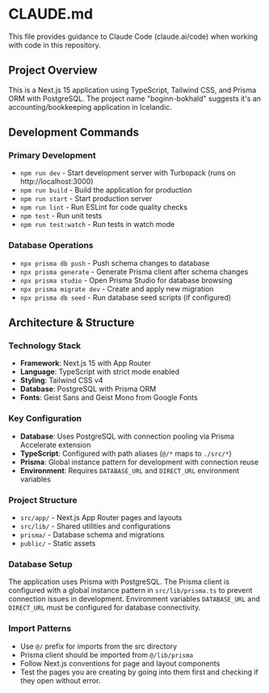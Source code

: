 # CLAUDE.md

This file provides guidance to Claude Code (claude.ai/code) when working with code in this repository.

## Project Overview

This is a Next.js 15 application using TypeScript, Tailwind CSS, and Prisma ORM with PostgreSQL. The project name "boginn-bokhald" suggests it's an accounting/bookkeeping application in Icelandic.

## Development Commands

### Primary Development
- `npm run dev` - Start development server with Turbopack (runs on http://localhost:3000)
- `npm run build` - Build the application for production
- `npm run start` - Start production server
- `npm run lint` - Run ESLint for code quality checks
- `npm test` - Run unit tests
- `npm run test:watch` - Run tests in watch mode

### Database Operations
- `npx prisma db push` - Push schema changes to database
- `npx prisma generate` - Generate Prisma client after schema changes
- `npx prisma studio` - Open Prisma Studio for database browsing
- `npx prisma migrate dev` - Create and apply new migration
- `npx prisma db seed` - Run database seed scripts (if configured)

## Architecture & Structure

### Technology Stack
- **Framework**: Next.js 15 with App Router
- **Language**: TypeScript with strict mode enabled
- **Styling**: Tailwind CSS v4
- **Database**: PostgreSQL with Prisma ORM
- **Fonts**: Geist Sans and Geist Mono from Google Fonts

### Key Configuration
- **Database**: Uses PostgreSQL with connection pooling via Prisma Accelerate extension
- **TypeScript**: Configured with path aliases (`@/*` maps to `./src/*`)
- **Prisma**: Global instance pattern for development with connection reuse
- **Environment**: Requires `DATABASE_URL` and `DIRECT_URL` environment variables

### Project Structure
- `src/app/` - Next.js App Router pages and layouts
- `src/lib/` - Shared utilities and configurations
- `prisma/` - Database schema and migrations
- `public/` - Static assets

### Database Setup
The application uses Prisma with PostgreSQL. The Prisma client is configured with a global instance pattern in `src/lib/prisma.ts` to prevent connection issues in development. Environment variables `DATABASE_URL` and `DIRECT_URL` must be configured for database connectivity.

### Import Patterns
- Use `@/` prefix for imports from the src directory
- Prisma client should be imported from `@/lib/prisma`
- Follow Next.js conventions for page and layout components
- Test the pages you are creating by going into them first and checking if they open without error.